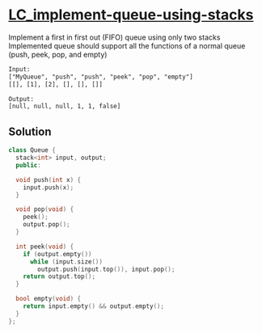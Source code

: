 # [LC_implement-queue-using-stacks](https://leetcode.com/problems/implement-queue-using-stacks)

Implement a first in first out (FIFO) queue using only two stacks
Implemented queue should support all the functions of a normal queue (push, peek, pop, and empty)

```txt
Input:
["MyQueue", "push", "push", "peek", "pop", "empty"]
[[], [1], [2], [], [], []]

Output:
[null, null, null, 1, 1, false]
```

## Solution

```cpp
class Queue {
  stack<int> input, output;
  public:

  void push(int x) {
    input.push(x);
  }

  void pop(void) {
    peek();
    output.pop();
  }

  int peek(void) {
    if (output.empty())
      while (input.size())
        output.push(input.top()), input.pop();
    return output.top();
  }

  bool empty(void) {
    return input.empty() && output.empty();
  }
};
```
